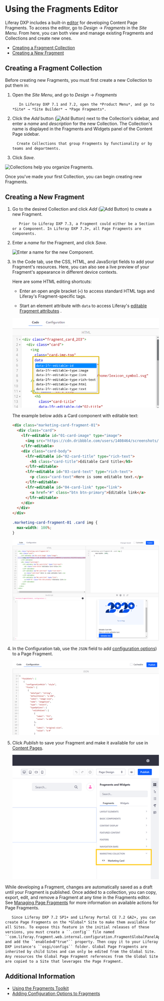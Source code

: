 # Using the Fragments Editor

Liferay DXP includes a built-in [editor](../reference/fragments/page-fragment-editor-interface-reference.md) for developing Content Page Fragments. To access the editor, go to *Design* &rarr; *Fragments* in the *Site Menu*. From here, you can both view and manage existing Fragments and Collections and create new ones.

* [Creating a Fragment Collection](#creating-a-fragment-collection)
* [Creating a New Fragment](#creating-a-new-fragment)

## Creating a Fragment Collection

   Before creating new Fragments, you must first create a new Collection to put them in: 

1. Open the *Site Menu*, and go to *Design* &rarr; *Fragments*

    ```note::
       In Liferay DXP 7.1 and 7.2, open the *Product Menu*, and go to *Site* → *Site Builder* → *Page Fragments*.
    ```

1. Click the *Add* button (![Add Button](../../../images/icon-duplicate.png)) next to the Collection's sidebar, and enter a *name* and *description* for the new Collection. The Collection's name is displayed in the Fragments and Widgets panel of the Content Page sidebar.

    ```tip::
      Create Collections that group Fragments by functionality or by teams and departments.
    ```

1. Click *Save*.

![Collections help you organize Fragments.](./using-the-fragments-editor/images/01.png)

Once you've made your first Collection, you can begin creating new Fragments.

## Creating a New Fragment

1. Go to the desired Collection and click _Add_ (![Add Button](../../../images/icon-add.png)) to create a new Fragment.

   ```note::
      Prior to Liferay DXP 7.3, a Fragment could either be a Section or a Component. In Liferay DXP 7.3+, all Page Fragments are Components.
   ```

1. Enter a *name* for the Fragment, and click *Save*.

    ![Enter a name for the new Component.](./using-the-fragments-editor/images/02.png)

1. In the Code tab, use the CSS, HTML, and JavaScript fields to add your Fragment's resources. Here, you can also see a live preview of your Fragment's appearance in different device contexts.

    Here are some HTML editing shortcuts:

    * Enter an open angle bracket (`<`) to access standard HTML tags and Liferay's Fragment-specific tags.

    * Start an element attribute with `data` to access Liferay's [editable Fragment attributes](../reference/fragments/fragment-specific-tags-reference.md) .

    ![Liferay's editable Fragment attributes are available in the editor.](./using-the-fragments-editor/images/03.png)
    
    The example below adds a Card component with editable text:

    ```html
    <div class="marketing-card-fragment-01">
      <div class="card">
        <lfr-editable id="01-card-image" type="image">
          <img src="https://cdn.dribbble.com/users/1408464/screenshots/9323535/media/a5b9a76256562e878ecc6dc5cd0fadf0.png" class="card-img-top" alt="2020 - Try New Things">
        </lfr-editable>
        <div class="card-body">
          <lfr-editable id="02-card-title" type="rich-text">
            <h5 class="card-title">Editable Card title</h5>
          </lfr-editable>
          <lfr-editable id="03-card-text" type="rich-text">
            <p class="card-text">Here is some editable text.</p>
          </lfr-editable>
          <lfr-editable id="04-card-link" type="link">
            <a href="#" class="btn btn-primary">Editable link</a>
          </lfr-editable>
        </div>
      </div>
    </div>
    ```

    ```css
    .marketing-card-fragment-01 .card img {
      max-width: 100%;
    }
    ```

    ![Add CSS, HTML, and Javascript resources to the Fragment and see a live preview.](./using-the-fragments-editor/images/04.png)

1. In the Configuration tab, use the `JSON` field to add [configuration options](./adding-configuration-options-to-fragments.md)) to a Page Fragment.

   ![Add configuration options to a Page Fragment.](./using-the-fragments-editor/images/05.png)

1. Click *Publish* to save your Fragment and make it available for use in [Content Pages](../../creating-pages/understanding-pages/understanding-pages.md#content-pages).

    ![The Fragment can be used on a Content Page.](./using-the-fragments-editor/images/06.png)

While developing a Fragment, changes are automatically saved as a draft until your Fragment is published. Once added to a collection, you can copy, export, edit, and remove a Fragment at any time in the Fragments editor. See [Managing Page Fragments](../../displaying-content/using-fragments/managing-page-fragments.md) for more information on available actions for Page Fragments.

```note::
   Since Liferay DXP 7.2 SP1+ and Liferay Portal CE 7.2 GA2+, you can create Page Fragments on the *Global* Site to make them available for all Sites. To expose this feature in the initial releases of these versions, you must create a ``.config`` file named ``com.liferay.fragment.web.internal.configuration.FragmentGlobalPanelAppConfiguration.config`` and add the ``enabled=B"true"`` property. Then copy it to your Liferay DXP instance's ``osgi/configs`` folder. Global Page Fragments are inherited by child Sites and can only be edited from the Global Site. Any resources the Global Page Fragment references from the Global Site are copied to a Site that leverages the Page Fragment.
```

## Additional Information

* [Using the Fragments Toolkit](./using-the-fragments-toolkit.md)
* [Adding Configuration Options to Fragments](./adding-configuration-options-to-fragments.md)
